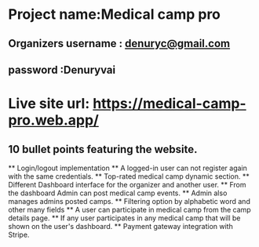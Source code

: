 # Project name:Medical camp pro

## Organizers username : denuryc@gmail.com

## password :Denuryvai

# Live site url: https://medical-camp-pro.web.app/

## 10 bullet points featuring the website.
** Login/logout implementation
** A logged-in user can not register again with the same credentials.
** Top-rated medical camp dynamic section.
** Different  Dashboard interface for the organizer and another user.
** From the dashboard Admin can post medical camp events.
** Admin also manages admins posted camps.
** Filtering option by alphabetic word and other many fields
** A user can participate in medical camp from the camp details page.
** If any user participates in any medical camp that will be shown on the user's dashboard.
** Payment gateway integration with Stripe.



